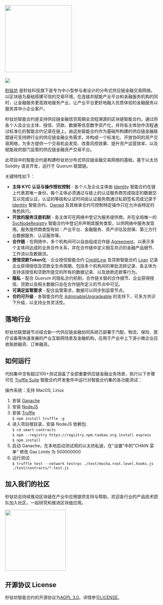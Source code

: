 # <img src="http://sectech-static.oss-cn-hangzhou.aliyuncs.com/web/img/logo-rgb_logo.png" width="220"/>
[![](https://img.shields.io/github/license/sectech-io/smart-contracts.svg)](../LICENSE)

[秒钛坊] 是秒钛科技旗下是专为中小型参与者设计的分布式供应链金融交易网络。以区块链为基础搭建可信的交易环境，在连接并赋能产业平台和金融服务机构的同时，让金融服务更高效地服务产业，让产业平台更好地融入优质体验的金融服务以服务其中小企业客户。

秒钛坊智能合约是支持供应链金融信贷周期全流程溯源的区块链智能合约。通过将各个人及企业主体、授信、贷款、数据等信息数字资产化，并将各主体协作流程通过标准化的智能合约记录在链上。由这些智能合约作为基础所构建的供应链金融联盟链可支持跨行业的供应链金融业务需求，并构成一个标准化、开放协同的资产交易网络，为多方提供一个交易机会发现、改善风控效果、提升资产运营效率、以及赋能政府部门监管的供应链金融资产交易平台。

此项目中的智能合约是构建秒钛坊分布式供应链金融交易网络的基础，基于以太坊 Solidity 语言开发，运行于 Quorum 联盟链。

关键特性如下：
* __主体 KYC 认证与操作授权控制__ - 各个人及企业主体由 [Identity] 智能合约在链上代表其唯一身份。每个主体必须通过与链上的认证服务商完成指定的数据交互以完成认证，认证的等级和认证时间由认证服务商通过私钥签名完成记录于 [Identity] 智能合约。[Owned] 及其继承合约可控制特定操作只在允许由特定的角色执行。
* __开放的服务注册机制__ - 各主体可在网络中登记为服务提供商，并在全局唯一的 [SvcNodeRegistry] 智能合约中登记并声明其服务类型，以供网络中服务发现用。服务提供商类型有如：产业平台、金融服务、资产评估及担保、第三方行业数据服务、认证服务等。
* __合作链__ - 在网络中，多个机构间可以自由组成合作链 [Agreement]，以表示多个主体间达成的业务合作关系，并在合作链中定义相互共识的金融产品细节、工作流以及数据流。
* __授信贷款Token化__ - 企业授信智能合约 [CreditLine] 及贷款智能合约 [Loan] 记录企业获得授信及贷款全生命周期，包括多个机构间的审批流转记录、各主体为支持该授信和贷款所提交的所有的数据记录、以及放款还款等行为。 
* __隐私__ - 配合 Quorum 的隐私合约机制，合作链关联的合作细节、企业获得授信、贷款以及相关数据只会在合作链所定义的节点中可见。
* __可满足监管要求__ - 配合监管需求，数据可以同步到监管节点。 
* __合约可升级__ - 各智能合约在 [AdminableUpgradeable] 的支持下，可多方共识下升级，以支持业务灵活性。

## 落地行业
秒钛坊联盟链节点结合新一代供应链金融协同系统已部署于汽配、物流、保险、医疗设备等快速发展的产业互联网场景及金融机构，应用于产业中上下游小微企业应收账款融资、订单融资。

## 如何运行

代码集中含有超过100+测试涵盖了全部重要供应链金融业务场景，执行以下步骤可在 [Truffle Suite] 智能合约开发套件中运行对智能合约集的各功能测试：

操作系统：支持 MacOS, Linux

1. 安装 [Ganache](https://www.trufflesuite.com/ganache) 
2. 安装 [NodeJS](https://nodejs.org/en/) 
3. 安装 [Truffle]   
`$ npm install truffle -g`   
4. 进入项目根目录，安装 NodeJS 依赖包:   
`$ cd smart-contracts`  
`$ npm --registry https://registry.npm.taobao.org install express`  
`$ npm install`
5. 启动 Ganache，在本地启动测试用的以太坊私链，在"设置"中的"CHAIN 菜单" 修改 Gas Limits 为 500000000
6. 运行测试:   
`$ truffle test --network testrpc ./test/mocha.root.level.hooks.js ./test/contracts/*.test.js`

## 加入我们的社区
秒钛坊会持续推动区块链在产业中应用提供支持与帮助，欢迎各行业的产品技术团队加入社区，一起研究和推进区块链应用。

<img src="https://www.sectechio.com/static/image/fansadd.png" width="200" height="200"/>

## 开源协议 License
秒钛坊智能合约的开源协议为[AGPL 3.0](https://www.gnu.org/licenses/agpl-3.0.en.html)。详情参见[LICENSE](../LICENSE)。 

[Identity]: https://github.com/sectech-io/smart-contracts/blob/master/contracts/Identity.sol
[SvcNodeRegistry]: https://github.com/sectech-io/smart-contracts/blob/master/contracts/SvcNodeRegistry.sol
[Agreement]: https://github.com/sectech-io/smart-contracts/blob/master/contracts/Agreement.sol
[CreditLine]: https://github.com/sectech-io/smart-contracts/blob/master/contracts/CreditLine.sol
[AdminableUpgradeable]: https://github.com/sectech-io/smart-contracts/blob/master/contracts/abstract/AdminableUpgradeable.sol
[Loan]: https://github.com/sectech-io/smart-contracts/blob/master/contracts/Loan.sol
[Owned]: https://github.com/sectech-io/smart-contracts/blob/master/contracts/abstract/Owned.sol
[秒钛坊]: https://www.sectechio.com
[Quorum]: https://github.com/jpmorganchase/quorum
[Truffle Suite]: https://www.trufflesuite.com
[Truffle]: https://www.trufflesuite.com/truffle
[license]: https://github.com/sectech-io/smart-contracts/blob/master/LICENSE